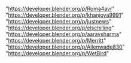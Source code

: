 "https://developer.blender.org/p/Roma4avr"
"https://developer.blender.org/p/khanjoya9991"
"https://developer.blender.org/p/justnews"
"https://developer.blender.org/p/elschilling"
"https://developer.blender.org/p/aaravsharma"
"https://developer.blender.org/p/Merritt"
"https://developer.blender.org/p/Allenwade830"
"https://developer.blender.org/p/WetBird"
